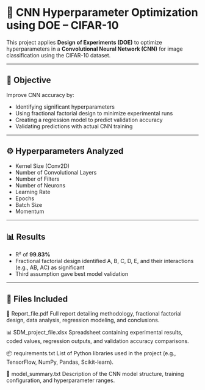 # 🧠 CNN Hyperparameter Optimization using DOE – CIFAR-10

This project applies **Design of Experiments (DOE)** to optimize hyperparameters in a **Convolutional Neural Network (CNN)** for image classification using the CIFAR-10 dataset.

---

## 🎯 Objective

Improve CNN accuracy by:
- Identifying significant hyperparameters
- Using fractional factorial design to minimize experimental runs
- Creating a regression model to predict validation accuracy
- Validating predictions with actual CNN training

---

## ⚙️ Hyperparameters Analyzed

- Kernel Size (Conv2D)
- Number of Convolutional Layers
- Number of Filters
- Number of Neurons
- Learning Rate
- Epochs
- Batch Size
- Momentum

---

## 📊 Results

- R² of **99.83%**
- Fractional factorial design identified A, B, C, D, E, and their interactions (e.g., AB, AC) as significant
- Third assumption gave best model validation

---

## 📁 Files Included

📄 Report_file.pdf
    Full report detailing methodology, fractional factorial design, data analysis, regression modeling, and conclusions.

📊 SDM_project_file.xlsx
    Spreadsheet containing experimental results, coded values, regression outputs, and validation accuracy comparisons.

📦 requirements.txt
    List of Python libraries used in the project (e.g., TensorFlow, NumPy, Pandas, Scikit-learn).

🧠 model_summary.txt
    Description of the CNN model structure, training configuration, and hyperparameter ranges.
